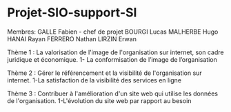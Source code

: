 # Projet-SIO-support-SI

Membres:
GALLE Fabien - chef de projet
BOURGI Lucas
MALHERBE Hugo
HANAI Rayan
FERRERO Nathan
LIRZIN Erwan



Thème 1 : La valorisation de l'image de l'organisation sur internet, son cadre juridique et économique.
      1- La conformisation de l’image de l’organisation

Thème 2 : Gérer le référencement et la visibilité de l'organisation sur internet.
        1-La satisfaction de la visibilité des services en ligne

Thème 3 : Contribuer à l'amélioration d'un site web qui utilise les données de l'organisation.
        1-L'évolution du site web par rapport au besoin

